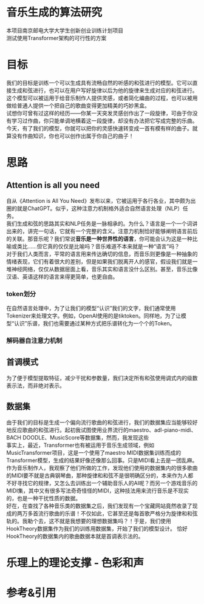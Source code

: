 # 音乐生成的算法研究  
本项目南京邮电大学大学生创新创业训练计划项目  
测试使用Transformer架构的可行性的方案

# 目标
我们的目标是训练一个可以生成具有流畅自然的听感的和弦进行的模型。它可以直接生成和弦进行，也可以在用户写好旋律以后为他的旋律来生成对应的和弦进行。  
这个模型可以被运用于给音乐制作人提供灵感，或者简化编曲的过程，也可以被用做给普通人提供一个把自己的歌曲变得更加精美的巧妙黑盒。  
试想你可曾有过这样的经历——你某一天突发灵感创作出了一段旋律，可由于你没有学习过作曲，你只能单调地横着这一段旋律，却没有办法把它写成完整的乐曲。今天，有了我们的模型，你就可以把你的灵感快速转变成一首有模有样的曲子。就算没有作曲知识，你也可以创作出属于你自己的曲子！

# 思路
## Attention is all you need
自从《Attention is All You Need》发布以来，它被运用于各行各业，其中颇为出圈的就是ChatGPT。似乎，这种注意力机制格外适合自然语言处理（NLP）任务。  
我们生成和弦的思路其实和NLP任务是一脉相承的。为什么？语言是一个一个词讲出来的，讲完一句话，它就有一个完整的含义。注意力机制恰好能够阐明语言前后的关联。那音乐呢？我们常说**音乐是一种世界性的语言**，你可能会认为这是一种比喻或类比……但它真的仅仅是比喻吗？音乐难道不本来就是一种“语言”吗？  
对于我们人类而言，平常的语言用来传达确切的信息，而音乐则更像是一种抽象的情绪表现，它们有着很大的差别，但是如果我们脱离开人的感官，假设我们就是一堆神经网络，仅仅从数据层面上看，音乐其实和语言没什么区别。甚至，音乐比像汉语、英语这样的语言来得更简单，也更自由。  

### token划分
在自然语言处理中，为了让我们的模型“认识”我们的文字，我们通常使用Tokenizer来处理文字。例如，OpenAI使用的是tiktoken。同样地，为了让模型“认识”乐谱，我们也需要通过某种方式把乐谱转化为一个个的Token。

### 解码器自注意力机制

## 首调模式
为了便于模型提取特征，减少干扰和参数量，我们决定所有和弦使用调式内的级数表示法，而非绝对表示。
## 数据集
由于我们的目标是生成一个偏向流行歌曲的和弦进行，我们的数据集应当能够较好地反应歌曲的和弦进行。起初我试图使用业界流行的maestro、adl-piano-midi、BACH DOODLE、MusicScore等数据集，然而，我发现这些  
事实上，最近，Transformer也有被运用于音乐生成领域，例如MusicTransformer项目，这是一个使用了maestro MIDI数据集训练而成的Transformer模型，生成的结果好像还像那么回事。只是MIDI看上去是一团乱麻。作为音乐制作人，我观察了他们所做的工作，发现他们使用的数据集内的很多歌曲的MIDI要不就是古典钢琴曲，那种旋律和和弦不是很明确区分的，本来作为人都不好寻找它的规律，又怎么去训练出一个辅助音乐人的AI呢？而另一个游戏音乐的MIDI集，其中又有很多写法奇奇怪怪的MIDI，这种技法用来流行音乐是不现实的，也是一种干扰性质的数据。  
好在，在查找了各种音乐类的数据集之后，我们发现有一个宝藏网站竟然收录了现成的两万多首流行歌曲的乐谱！不仅如此，它甚至还是每首歌严格分为旋律和和弦轨的。我勒个去，这不就是我想要的理想数据集吗？！于是，我们使用HookTheory数据集作为我们的训练用数据集，开始了我们的模型设计。
恰好HookTheory的数据集内的歌曲数据本就是首调表示法的。

# 乐理上的理论支撑 - 色彩和声

# 参考&引用
